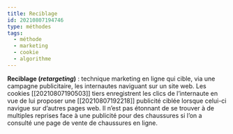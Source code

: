 ```yaml
---
title: Reciblage
id: 20210807194746
type: méthodes
tags:
  - méthode
  - marketing
  - cookie
  - algorithme
---
```

          

**Reciblage (_retargeting_)** : technique marketing en ligne qui cible, via une campagne publicitaire, les internautes naviguant sur un site web. Les cookies [[20210807190503]] tiers enregistrent les clics de l’internaute en vue de lui proposer une [[20210807192218]] publicité ciblée lorsque celui-ci navigue sur d’autres pages web. Il n’est pas étonnant de se trouver à de multiples reprises face à une publicité pour des chaussures si l’on a consulté une page de vente de chaussures en ligne.

